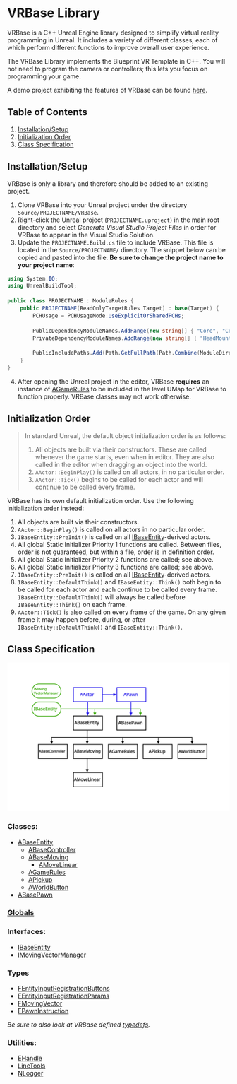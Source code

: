 # VRBase Library

VRBase is a C++ Unreal Engine library designed to simplify virtual reality programming in Unreal. It includes a variety of different classes, each of which perform different functions to improve overall user experience.

The VRBase Library implements the Blueprint VR Template in C++. You will not need to program the camera or controllers; this lets you focus on programming your game.

A demo project exhibiting the features of VRBase can be found [here](https://github.com/mmc-scholars/VRBaseDemo).

## Table of Contents
1. [Installation/Setup](#setup)
2. [Initialization Order](#order)
3. [Class Specification](#spec)

## Installation/Setup <a name="setup"></a>

VRBase is only a library and therefore should be added to an existing project.

1. Clone VRBase into your Unreal project under the directory `Source/PROJECTNAME/VRBase`.
2. Right-click the Unreal project (`PROJECTNAME.uproject`) in the main root directory and select _Generate Visual Studio Project Files_ in order for VRBase to appear in the Visual Studio Solution.
3. Update the `PROJECTNAME.Build.cs` file to include VRBase. This file is located in the `Source/PROJECTNAME/` directory. The snippet below can be copied and pasted into the file. **Be sure to change the project name to your project name**:
```cs
using System.IO;
using UnrealBuildTool;

public class PROJECTNAME : ModuleRules {
	public PROJECTNAME(ReadOnlyTargetRules Target) : base(Target) {
		PCHUsage = PCHUsageMode.UseExplicitOrSharedPCHs;

        PublicDependencyModuleNames.AddRange(new string[] { "Core", "CoreUObject", "Engine", "InputCore", "Slate", "SlateCore" });
        PrivateDependencyModuleNames.AddRange(new string[] { "HeadMountedDisplay", "SteamVR" });
        
        PublicIncludePaths.Add(Path.GetFullPath(Path.Combine(ModuleDirectory, "VRBase")));
    }
}
```

4. After opening the Unreal project in the editor, VRBase **requires** an instance of [AGameRules](Doc/AGameRules.md) to be included in the level UMap for VRBase to function properly. VRBase classes may not work otherwise.

## Initialization Order <a name="order"></a>

> In standard Unreal, the default object initialization order is as follows: 
> 1. All objects are built via their constructors. These are called whenever the game starts, even when in editor. They are also called in the editor when dragging an object into the world.
> 2. `AActor::BeginPlay()` is called on all actors, in no particular order.
> 3. `AActor::Tick()` begins to be called for each actor and will continue to be called every frame.


VRBase has its own default initialization order. Use the following initialization order instead:

1. All objects are built via their constructors.
2. `AActor::BeginPlay()` is called on all actors in no particular order.
3. `IBaseEntity::PreInit()` is called on all [IBaseEntity](Doc/IBaseEntity.md)-derived actors.
4. All global Static Initializer Priority 1 functions are called. Between files, order is not guaranteed, but within a file, order is in definition order.
5. All global Static Initializer Priority 2 functions are called; see above.
6. All global Static Initializer Priority 3 functions are called; see above.
7. `IBaseEntity::PreInit()` is called on all [IBaseEntity](Doc/IBaseEntity.md)-derived actors.
8. `IBaseEntity::DefaultThink()` and `IBaseEntity::Think()` both begin to be called for each actor and each continue to be called every frame. `IBaseEntity::DefaultThink()` will always be called before `IBaseEntity::Think()` on each frame.
9. `AActor::Tick()` is also called on every frame of the game. On any given frame it may happen before, during, or after `IBaseEntity::DefaultThink()` and `IBaseEntity::Think()`.

## Class Specification <a name="spec"></a>

![VRBase Class Diagram](./Doc/ClassDiagram.svg "VRBase Class Diagram")

### Classes:
- [ABaseEntity](Doc/ABaseEntity.md)
  - [ABaseController](Doc/ABaseController.md)
  - [ABaseMoving](Doc/ABaseMoving.md)
    - [AMoveLinear](Doc/AMoveLinear.md)
  - [AGameRules](Doc/AGameRules.md)
  - [APickup](Doc/APickup.md)
  - [AWorldButton](Doc/AWorldButton.md)
- [ABasePawn](Doc/ABasePawn.md)

### [Globals](Doc/globals.md)

### Interfaces:
- [IBaseEntity](Doc/IBaseEntity.md)
- [IMovingVectorManager](Doc/IMovingVectorManager.md)

### Types

- [FEntityInputRegistrationButtons](Doc/FEntityInputRegistrationButtons.md)
- [FEntityInputRegistrationParams](Doc/FEntityInputRegistrationParams.md)
- [FMovingVector](Doc/FMovingVector.md)
- [FPawnInstruction](Doc/FPawnInstruction.md)

_Be sure to also look at VRBase defined [typedefs](Doc/typedefs.md)._

### Utilities:

- [EHandle](Doc/EHandle.md)
- [LineTools](Doc/LineTools.md)
- [NLogger](Doc/NLogger.md)
